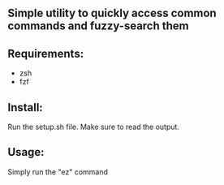 ## Simple utility to quickly access common commands and fuzzy-search them

## Requirements:
- zsh
- fzf

## Install:
Run the setup.sh file. Make sure to read the output.

## Usage:
Simply run the "ez" command
